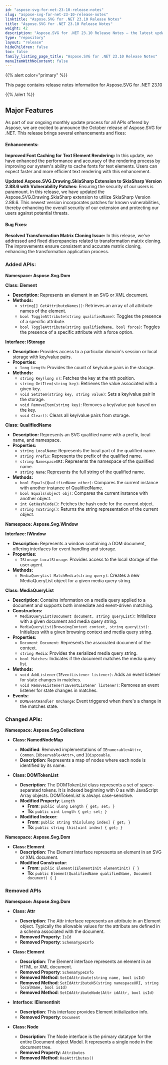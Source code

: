 ```yaml
---
id: "aspose-svg-for-net-23-10-release-notes"
slug: "aspose-svg-for-net-23-10-release-notes"
linktitle: "Aspose.SVG for .NET 23.10 Release Notes"
title: "Aspose.SVG for .NET 23.10 Release Notes"
weight: 42
description: "Aspose.SVG for .NET 23.10 Release Notes – the latest updates and fixes."
type: "repository"
layout: "release"
hideChildren: false
toc: false
family_listing_page_title: "Aspose.SVG for .NET 23.10 Release Notes"
menuItemWithNoContent: false
---
```

{{% alert color="primary" %}}

This page contains release notes information for Aspose.SVG for .NET 23.10

{{% /alert %}}

## **Major Features**

As part of our ongoing monthly update process for all APIs offered by Aspose, we are excited to announce the October release of Aspose.SVG for .NET. This release brings several enhancements and fixes:

#### **Enhancements:**

**Improved Font Caching for Text Element Rendering:** In this update, we have enhanced the performance and accuracy of the rendering process by improving our system's ability to cache fonts for text elements. Users can expect faster and more efficient text rendering with this enhancement.

**Updated Aspose.SVG.Drawing.SkiaSharp Extension to SkiaSharp Version 2.88.6 with Vulnerability Patches:** Ensuring the security of our users is paramount. In this release, we have updated the Aspose.SVG.Drawing.SkiaSharp extension to utilize SkiaSharp Version 2.88.6. This newest version incorporates patches for known vulnerabilities, thereby enhancing the overall security of our extension and protecting our users against potential threats.

#### **Bug Fixes:**

**Resolved Transformation Matrix Cloning Issue:** In this release, we've addressed and fixed discrepancies related to transformation matrix cloning. The improvements ensure consistent and accurate matrix cloning, enhancing the transformation application process.

### **Added APIs:**

**Namespace: Aspose.Svg.Dom**

**Class: Element**

- **Description:** Represents an element in an SVG or XML document.
- **Methods:**
  - `string[] GetAttributeNames()`: Retrieves an array of all attribute names of the element.
  - `bool ToggleAttribute(string qualifiedName)`: Toggles the presence of a specific attribute.
  - `bool ToggleAttribute(string qualifiedName, bool force)`: Toggles the presence of a specific attribute with a force option.

**Interface: IStorage**

- **Description:** Provides access to a particular domain's session or local storage with key/value pairs.
- **Properties:**
  - `long Length`: Provides the count of key/value pairs in the storage.
- **Methods:**
  - `string Key(long n)`: Fetches the key at the nth position.
  - `string GetItem(string key)`: Retrieves the value associated with a given key.
  - `void SetItem(string key, string value)`: Sets a key/value pair in the storage.
  - `void RemoveItem(string key)`: Removes a key/value pair based on the key.
  - `void Clear()`: Clears all key/value pairs from storage.

**Class: QualifiedName**

- **Description:** Represents an SVG qualified name with a prefix, local name, and namespace.
- **Properties:**
  - `string LocalName`: Represents the local part of the qualified name.
  - `string Prefix`: Represents the prefix of the qualified name.
  - `string NamespaceURI`: Represents the namespace of the qualified name.
  - `string Name`: Represents the full string of the qualified name.
- **Methods:**
  - `bool Equals(QualifiedName other)`: Compares the current instance with another instance of QualifiedName.
  - `bool Equals(object obj)`: Compares the current instance with another object.
  - `int GetHashCode()`: Fetches the hash code for the current object.
  - `string ToString()`: Returns the string representation of the current object.

**Namespace: Aspose.Svg.Window**

**Interface: IWindow**

- **Description:** Represents a window containing a DOM document, offering interfaces for event handling and storage.
- **Properties:**
  - `IStorage LocalStorage`: Provides access to the local storage of the user agent.
- **Methods:**
  - `MediaQueryList MatchMedia(string query)`: Creates a new MediaQueryList object for a given media query string.

**Class: MediaQueryList**

- **Description:** Contains information on a media query applied to a document and supports both immediate and event-driven matching.
- **Constructors:**
  - `MediaQueryList(Document document, string queryList)`: Initializes with a given document and media query string.
  - `MediaQueryList(BrowsingContext context, string queryList)`: Initializes with a given browsing context and media query string.
- **Properties:**
  - `Document Document`: Represents the associated document of the context.
  - `string Media`: Provides the serialized media query string.
  - `bool Matches`: Indicates if the document matches the media query list.
- **Methods:**
  - `void AddListener(IEventListener listener)`: Adds an event listener for state changes in matches.
  - `void RemoveListener(IEventListener listener)`: Removes an event listener for state changes in matches.
- **Events:**
  - `DOMEventHandler OnChange`: Event triggered when there's a change in the matches state.


### **Changed APIs:**

**Namespace: Aspose.Svg.Collections**

- **Class: NamedNodeMap**
  - **Modified**: Removed implementations of `IEnumerable<Attr>`, `Common.IObservable<Attr>`, and `IDisposable`.
  - **Description**: Represents a map of nodes where each node is identified by its name.
  
- **Class: DOMTokenList**
  - **Description**: The DOMTokenList class represents a set of space-separated tokens. It is indexed beginning with 0 as with JavaScript Array objects. DOMTokenList is always case-sensitive.
  - **Modified Property**: `Length`
    - **From**: `public ulong Length { get; set; }`
    - **To**: `public uint Length { get; set; }`
  - **Modified Indexer**:
    - **From**: `public string this[ulong index] { get; }`
    - **To**: `public string this[uint index] { get; }`

**Namespace: Aspose.Svg.Dom**

- **Class: Element**
  - **Description**: The Element interface represents an element in an SVG or XML document.
  - **Modified Constructor**:
    - **From**: `public Element(IElementInit elementInit) { }`
    - **To**: `public Element(QualifiedName qualifiedName, Document document) { }`


### **Removed APIs**

**Namespace: Aspose.Svg.Dom**

- **Class: Attr**
  - **Description**: The Attr interface represents an attribute in an Element object. Typically the allowable values for the attribute are defined in a schema associated with the document.
  - **Removed Property**: `IsId`
  - **Removed Property**: `SchemaTypeInfo`

- **Class: Element**
  - **Description**: The Element interface represents an element in an HTML or XML document.
  - **Removed Property**: `SchemaTypeInfo`
  - **Removed Method**: `SetIdAttribute(string name, bool isId)`
  - **Removed Method**: `SetIdAttributeNS(string namespaceURI, string localName, bool isId)`
  - **Removed Method**: `SetIdAttributeNode(Attr idAttr, bool isId)`

- **Interface: IElementInit**
  - **Description**: This interface provides Element initialization info.
  - **Removed Property**: `Document`

- **Class: Node**
  - **Description**: The Node interface is the primary datatype for the entire Document object Model. It represents a single node in the document tree.
  - **Removed Property**: `Attributes`
  - **Removed Method**: `HasAttributes()`



